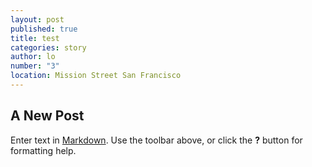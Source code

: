 ```yaml
---
layout: post
published: true
title: test
categories: story
author: lo
number: "3"
location: Mission Street San Francisco
---
```


## A New Post

Enter text in [Markdown](http://daringfireball.net/projects/markdown/). Use the toolbar above, or click the **?** button for formatting help.
